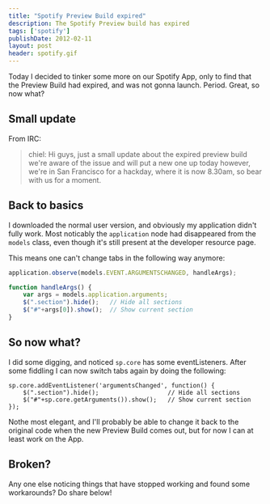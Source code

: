 ```yaml
---
title: "Spotify Preview Build expired"
description: The Spotify Preview build has expired
tags: ['spotify']
publishDate: 2012-02-11
layout: post
header: spotify.gif
---
```


Today I decided to tinker some more on our Spotify App, only to find that the Preview Build had expired, and was not gonna launch. Period. Great, so now what?

## Small update

From IRC:

> chiel: Hi guys, just a small update about the expired preview build we're aware of the issue and will put a new one up today however, we're in San Francisco for a hackday, where it is now 8.30am, so bear with us for a moment.

## Back to basics

I downloaded the normal user version, and obviously my application didn't fully work. Most noticably the `application` node had disappeared from the `models` class, even though it's still present at the developer resource page.

This means one can't change tabs in the following way anymore:

```javascript
application.observe(models.EVENT.ARGUMENTSCHANGED, handleArgs);

function handleArgs() {
    var args = models.application.arguments;
    $(".section").hide();   // Hide all sections
    $("#"+args[0]).show();  // Show current section
}
```

## So now what?

I did some digging, and noticed `sp.core` has some eventListeners. After some fiddling I can now switch tabs again by doing the following:

    sp.core.addEventListener('argumentsChanged', function() {
        $(".section").hide();                   // Hide all sections
        $("#"+sp.core.getArguments()).show();   // Show current section
    });


Nothe most elegant, and I'll probably be able to change it back to the original code when the new Preview Build comes out, but for now I can at least work on the App.

## Broken?

Any one else noticing things that have stopped working and found some workarounds? Do share below!
